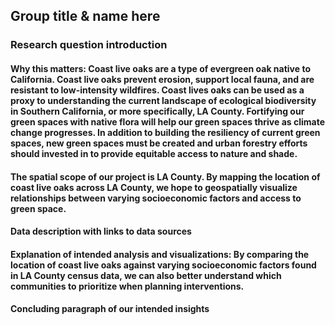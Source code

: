 ## Group title & name here
### Research question introduction
#### Why this matters: Coast live oaks are a type of evergreen oak native to California. Coast live oaks prevent erosion, support local fauna, and are resistant to low-intensity wildfires. Coast lives oaks can be used as a proxy to understanding the current landscape of ecological biodiversity in Southern California, or more specifically, LA County. Fortifying our green spaces with native flora will help our green spaces thrive as climate change progresses. In addition to building the resiliency of current green spaces, new green spaces must be created and urban forestry efforts should invested in to provide equitable access to nature and shade.   
#### The spatial scope of our project is LA County. By mapping the location of coast live oaks across LA County, we hope to geospatially visualize relationships between varying socioeconomic factors and access to green space. 
#### Data description with links to data sources
#### Explanation of intended analysis and visualizations: By comparing the location of coast live oaks against varying socioeconomic factors found in LA County census data, we can also better understand which communities to prioritize when planning interventions.
#### Concluding paragraph of our intended insights
